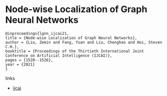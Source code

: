 # Node-wise Localization of Graph Neural Networks

```
@inproceedings{lgnn_ijcai21,
title = {Node-wise Localization of Graph Neural Networks},
author = {Liu, Zemin and Fang, Yuan and Liu, Chenghao and Hoi, Steven C.H.},
booktitle = {Proceedings of the Thirtieth International Joint Conference on Artificial Intelligence (IJCAI)},
pages = {1520--1526},
year = {2021}
}
```

links
- [ijcai](https://www.ijcai.org/Proceedings/2021/210)
